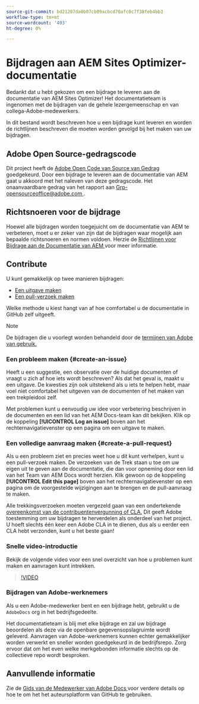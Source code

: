 ```yaml
---
source-git-commit: bd21287da0b07cb09acbcd70afc0c7f38feb4bb3
workflow-type: tm+mt
source-wordcount: '493'
ht-degree: 0%

---
```

# Bijdragen aan AEM Sites Optimizer-documentatie

Bedankt dat u hebt gekozen om een bijdrage te leveren aan de documentatie van AEM Sites Optimizer! Het documentatieteam is ingenomen met de bijdragen van de gehele lezergemeenschap en van collega-Adobe-medewerkers.

In dit bestand wordt beschreven hoe u een bijdrage kunt leveren en worden de richtlijnen beschreven die moeten worden gevolgd bij het maken van uw bijdragen.

## Adobe Open Source-gedragscode

Dit project heeft de [ Adobe Open Code van Source van Gedrag ](code-of-conduct.md) goedgekeurd. Door een bijdrage te leveren aan de documentatie van AEM gaat u akkoord met het naleven van deze gedragscode. Het onaanvaardbare gedrag van het rapport aan [ Grp-opensourceoffice@adobe.com ](mailto:Grp-opensourceoffice@adobe.com).

## Richtsnoeren voor de bijdrage

Hoewel alle bijdragen worden toegejuicht om de documentatie van AEM te verbeteren, moet u er zeker van zijn dat de bijdragen waar mogelijk aan bepaalde richtsnoeren en normen voldoen. Herzie de [ Richtlijnen voor Bijdrage aan de Documentatie van AEM ](guidelines.md) voor meer informatie.

## Contribute

U kunt gemakkelijk op twee manieren bijdragen:

* [Een uitgave maken](#create-an-issue)
* [Een pull-verzoek maken](#create-a-pull-request)

Welke methode u kiest hangt van af hoe comfortabel u de documentatie in GitHub zelf uitgeeft.

>[!NOTE]
>
>De bijdragen die u voorlegt worden behandeld door de [ termijnen van Adobe van gebruik.](https://www.adobe.com/legal/terms.html)

### Een probleem maken {#create-an-issue}

Heeft u een suggestie, een observatie over de huidige documenten of vraagt u zich af hoe iets wordt beschreven? Als dat het geval is, maakt u een uitgave. De kwesties zijn ook uitstekend als u iets te helpen hebt, maar voel niet comfortabel het uitgeven van de documenten of het maken van een trekpleidooi zelf.

Met problemen kunt u eenvoudig uw idee voor verbetering beschrijven in de documenten en een lid van het AEM Docs-team kan dit bekijken. Klik op de koppeling **[!UICONTROL Log an issue]** boven aan het rechternavigatievenster op een pagina om een uitgave te maken.

### Een volledige aanvraag maken {#create-a-pull-request}

Als u een probleem ziet en precies weet hoe u dit kunt verhelpen, kunt u een pull-verzoek maken. De verzoeken van de Trek staan u toe om uw eigen uit te geven aan de documentatie, die dan voor opneming door een lid van het Team van AEM Docs wordt herzien. Klik gewoon op de koppeling **[!UICONTROL Edit this page]** boven aan het rechternavigatievenster op een pagina om de voorgestelde wijzigingen aan te brengen en de pull-aanvraag te maken.

Alle trekkingsverzoeken moeten vergezeld gaan van een ondertekende [ overeenkomst van de contribuentenvergunning of CLA.](https://opensource.adobe.com/cla.html) Dit geeft Adobe toestemming om uw bijdragen te herverdelen als onderdeel van het project. U hoeft slechts één keer een Adobe CLA in te dienen, dus als u eerder een CLA hebt verzonden, kunt u het beste gaan!

### Snelle video-introductie

Bekijk de volgende video voor een snel overzicht van hoe u problemen kunt maken en aanvragen kunt intrekken.

>[!VIDEO](https://video.tv.adobe.com/v/27069)

### Bijdragen van Adobe-werknemers

Als u een Adobe-medewerker bent en een bijdrage hebt, gebruikt u de `AdobeDocs` org in het bedrijfsgedeelte.

Het documentatieteam is blij met elke bijdrage en zal uw bijdrage beoordelen als deze via de openbare gegevensopslagruimte wordt geleverd. Aanvragen van Adobe-werknemers kunnen echter gemakkelijker worden verwerkt en sneller worden goedgekeurd in de bedrijfsrepo. Zorg ervoor dat om het even welke merkgebonden informatie slechts op de collectieve repo wordt besproken.

## Aanvullende informatie

Zie de [ Gids van de Medewerker van Adobe Docs ](https://experienceleague.adobe.com/docs/contributor/contributor-guide/introduction.html?lang=nl-NL) voor verdere details op hoe te om het het auteursplatform van GitHub te gebruiken.
